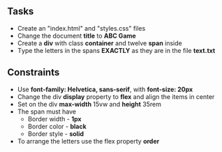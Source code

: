 
## Tasks
* Create an "index.html" and "styles.css" files
* Change the document **title** to **ABC Game**
* Create a **div** with class **container** and twelve **span** inside
* Тype the letters in the spans **EXACTLY** as they are in the file **text.txt**

## Constraints
* Use **font-family: Helvetica, sans-serif**, with **font-size: 20px**
* Change the div **display** property to **flex** and align the items in center
* Set on the div **max-width** 15vw and **height** 35rem
* The span must have   
    * Border width - **1px**
    * Border color - **black**
    * Border style - **solid**
* To arrange the letters use the flex property **order** 
